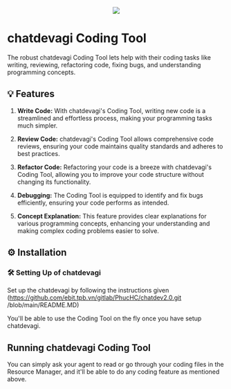 <p align=center>
<a href="https://chatdevagi.co"><img src=https://chatdevagi.co/wp-content/uploads/2023/05/chatdevagi_icon.png></a>
</p>

# chatdevagi Coding Tool

The robust chatdevagi Coding Tool lets help with their coding tasks like writing, reviewing, refactoring code, fixing bugs, and understanding programming concepts.

## 💡 Features
1. **Write Code:** With chatdevagi's Coding Tool, writing new code is a streamlined and effortless process, making your programming tasks much simpler.

2. **Review Code:** chatdevagi's Coding Tool allows comprehensive code reviews, ensuring your code maintains quality standards and adheres to best practices.

3. **Refactor Code:** Refactoring your code is a breeze with chatdevagi's Coding Tool, allowing you to improve your code structure without changing its functionality.

4. **Debugging:** The Coding Tool is equipped to identify and fix bugs efficiently, ensuring your code performs as intended.

5. **Concept Explanation:** This feature provides clear explanations for various programming concepts, enhancing your understanding and making complex coding problems easier to solve.

## ⚙️ Installation

### 🛠 **Setting Up of chatdevagi**
Set up the chatdevagi by following the instructions given (https://github.com/ebit.tpb.vn/gitlab/PhucHC/chatdev2.0.git /blob/main/README.MD)

You'll be able to use the Coding Tool on the fly once you have setup chatdevagi.

## Running chatdevagi Coding Tool

You can simply ask your agent to read or go through your coding files in the Resource Manager, and it'll be able to do any coding feature as mentioned above.
